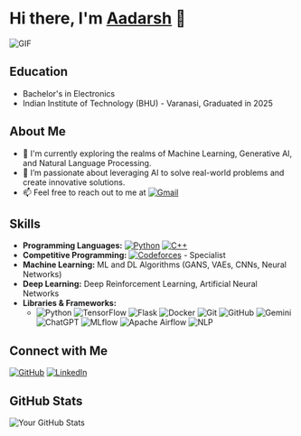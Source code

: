 # Hi there, I'm [Aadarsh](https://github.com/Azazel0203) 👋

<img alt="GIF" src="https://media.giphy.com/media/836HiJc7pgzy8iNXCn/giphy.gif" />

## Education
- Bachelor's in Electronics
- Indian Institute of Technology (BHU) - Varanasi, Graduated in 2025

## About Me

- 🌱 I'm currently exploring the realms of Machine Learning, Generative AI, and Natural Language Processing.
- 🔭 I’m passionate about leveraging AI to solve real-world problems and create innovative solutions.
- 📫 Feel free to reach out to me at [![Gmail](https://img.shields.io/badge/-Gmail-D14836?style=flat-square&logo=gmail&logoColor=white)](mailto:aadarshkr.singh.cd.ece21@itbhu.ac.in)


## Skills
- **Programming Languages:** 
  [![Python](https://img.shields.io/badge/-Python-3776AB?style=flat-square&logo=python&logoColor=white)](https://www.python.org/)
  [![C++](https://img.shields.io/badge/-C++-00599C?style=flat-square&logo=c%2B%2B&logoColor=white)](https://www.cplusplus.com/)
- **Competitive Programming:** [![Codeforces](https://img.shields.io/badge/-Codeforces-1F8ACB?style=flat-square&logo=codeforces&logoColor=white)](https://codeforces.com/profile/your_username) - Specialist
- **Machine Learning:** ML and DL Algorithms (GANS, VAEs, CNNs, Neural Networks)
- **Deep Learning:** Deep Reinforcement Learning, Artificial Neural Networks
- **Libraries & Frameworks:** 
  - ![Python](https://img.shields.io/badge/-Python-3776AB?style=flat-square&logo=python&logoColor=white)
![TensorFlow](https://img.shields.io/badge/-TensorFlow-FF6F00?style=flat-square&logo=tensorflow&logoColor=white)
![Flask](https://img.shields.io/badge/-Flask-000000?style=flat-square&logo=flask&logoColor=white)
![Docker](https://img.shields.io/badge/-Docker-2496ED?style=flat-square&logo=docker&logoColor=white)
![Git](https://img.shields.io/badge/-Git-F05032?style=flat-square&logo=git&logoColor=white)
![GitHub](https://img.shields.io/badge/-GitHub-181717?style=flat-square&logo=github&logoColor=white)
![Gemini](https://img.shields.io/badge/-Gemini-6600cc?style=flat-square)
![ChatGPT](https://img.shields.io/badge/-ChatGPT-29B6F6?style=flat-square)
![MLflow](https://img.shields.io/badge/-MLflow-FF7043?style=flat-square)
![Apache Airflow](https://img.shields.io/badge/-Apache%20Airflow-0175C2?style=flat-square)
![NLP](https://img.shields.io/badge/-NLP-4db6ac?style=flat-square&logo=natural-language-processing&logoColor=white)


## Connect with Me

[![GitHub](https://img.shields.io/badge/-GitHub-181717?style=flat-square&logo=github&logoColor=white)](https://github.com/Azazel0203)
[![LinkedIn](https://img.shields.io/badge/-LinkedIn-0077B5?style=flat-square&logo=linkedin&logoColor=white)](https://www.linkedin.com/in/aadarsh-singh-mlai)

## GitHub Stats

![Your GitHub Stats](https://github-readme-stats.vercel.app/api?username=Azazel0203&show_icons=true&theme=radical)
